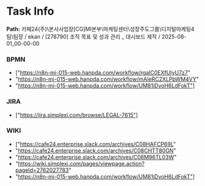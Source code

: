 # Task Info

**Path:** 카페24(주)\본사사업장\[CG]MI본부\마케팅센터\성장주도그룹\디지털마케팅4팀\팀장 / ekan / [278790] 조직 목표 및 성과 관리 _ 대시보드 제작 / 2025-08-01_00-00-00

### BPMN
- ["https://n8n-mi-015-web.hanpda.com/workflow/rgalC0EXfUIyU7z7"
- "https://n8n-mi-015-web.hanpda.com/workflow/mAIeRC2XLPbWM4VY"
- "https://n8n-mi-015-web.hanpda.com/workflow/UM81iDvoH6LdFokT"]

### JIRA
- ["https://jira.simplexi.com/browse/LEGAL-7615"]

### WIKI
- ["https://cafe24.enterprise.slack.com/archives/C08HAFCP69L"
- "https://cafe24.enterprise.slack.com/archives/C08CHTT80GN"
- "https://cafe24.enterprise.slack.com/archives/C08M96TL03W"
- "https://wiki.simplexi.com/pages/viewpage.action?pageId=2762027783"
- "https://n8n-mi-015-web.hanpda.com/workflow/UM81iDvoH6LdFokT"]

